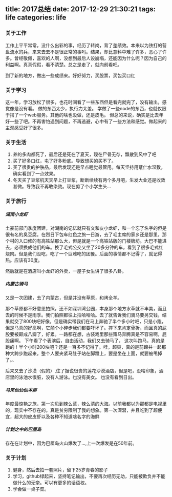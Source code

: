 title: 2017总结
date: 2017-12-29 21:30:21
tags: life
categories: life
---
### 关于工作
  工作上平平常常，没什么出彩的事，经历了转岗，背了差绩效。本来以为铁打的营盘流水的兵，来来去去不是很正常的事吗。结果，却比意料中难了许多，恶心了许多。曾经敬佩，喜欢的人啊，没想到最后人设崩塌，还能因为什么呢？因为自己的利益啊。真真假假，看不清楚。总之是走了，就向前看吧。

  到了新的地方，做出一些成绩来。好好努力，买股票，买包买口红

### 关于学习
这一年，学习放松了很多，也花时间看了一些东西但是看完就完了，没有输出，感觉像是没有看。
做的东西太少，执行力太差。
学做了一些node的东西，也就仅限于搭了一个web服务。其他的啥也没做，还是皮毛。
但总的来说，确实是比去年好一些了吧。不再害怕遇到问题，不再逃避，心中有了一些方法和感觉。做起来的主观感受好了很多。

### 关于生活
1. 养的多肉都死了，最后还是死在了夏天，现在尸骨无存，飘散到风中了吧
2. 买了好多口红，屯了好多粉底。导致想买的买不了。
3. 买了很贵的护肤品，最后发现还是早点睡觉最管用。每天坚持用薏仁水湿敷，确实看到了一点效果。
4. 冬天买了豆浆机天天早上打豆浆，断断续续有两个多月吧，生发大业还是收效甚微。导致我不再敢染烫。现在剪了个小学生头...

### 关于旅行

##### 湖南小龙虾
土豪前部门季度团建，对湖南的记忆就只有文和友小龙虾，和一个忘了名字的但是很有名的臭豆腐。在烈日下包车红色之旅一日游，去了毛主席的家乡还是那里，那个村的入口修的有高铁站那么大，但是就是一个高铁站版的门楼牌坊。大巴不能进去，必须换成他们的车。换了毛式公交又坐了20多分钟的车，看到了很多毛式红烧肉。但是我们没吃，吃了一个巨难吃的团餐。后面的事情都不记得了，就记得热。应该有30度。

然后就是在酒店叫小龙虾的外卖，一屋子女生讲了很多八卦。

##### 内蒙古骑马
又是一次团建，去了内蒙古，但是并没有草原，和烤全羊。

那个草原都不好意思拍照，还不如深圳湾公园，本身那个地方水草就不丰美，而且去的时候不是雨季。我们拍照都往上拍哈哈哈。去了就告诉我们骑马要另交钱，结果就交了800块吧好像。但是确实带我们在马上奔驰了半个多小时吧，只是小跑，但是马真的好高啊，它颠个小碎步我们都要吓坏了。摔下来肯定骨折，而且真的屁股要被颠成八瓣了，好累。一路都在想，古装戏里那些策马奔腾真是不容易啊，屁股痛啊。
下午看了个表演后，自由活动，我们又去骑马了， 这次叫跑马，真的是跑的！半个小时200块吧？还是一百多不记得了。哇，超爽，真的是前蹄并一起那种大跨步跑起来，整个人要夹紧马肚子站在脚蹬上，要是坐在上面，就要被甩掉了。、

后来又去了沙漠（假的）,住了据说很贵的莲花沙漠酒店，但是吧，没啥印象，酒店里的泳池水很脏，没有人游泳。也没有美女。
也没有看到日出。

##### 马来仙仙仙本那
年度最惊艳之旅，第一次见到辣么蓝，辣么清的大海。以前我都以为那都是电视里的，现实中不存在的。真是贫穷限制了我的想象。第一次深潜，并且吃到了超便宜，超大的皮皮虾以及各种不知道啥名字的海鲜

##### 计划之中的巴厘岛
存在在计划中，因为巴厘岛火山爆发了...,上一次爆发是在50年前。

### 关于计划

1. 健身，然后去拍一套照片，留下25岁青春的影子
2. 学习，github绿起来，坚持笔记输出，不要再次经历无助，只能被欺负并不能做什么的无奈。可以有更多的话语权。
3. 学会做一桌子菜。

